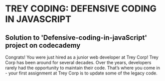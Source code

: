 # TREY CODING: DEFENSIVE CODING IN JAVASCRIPT

## Solution to 'Defensive-coding-in-javaScript' project on codecademy

Congrats! You were just hired as a junior web developer at Trey Corp! Trey Corp has been around for several decades. Over the years, developers rarely had the opportunity to maintain their code. That’s where you come in - your first assignment at Trey Corp is to update some of the legacy code. 
